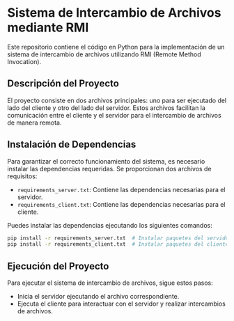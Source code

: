 # Sistema de Intercambio de Archivos mediante RMI

Este repositorio contiene el código en Python para la implementación de un sistema de intercambio de archivos utilizando RMI (Remote Method Invocation).

## Descripción del Proyecto

El proyecto consiste en dos archivos principales: uno para ser ejecutado del lado del cliente y otro del lado del servidor. Estos archivos facilitan la comunicación entre el cliente y el servidor para el intercambio de archivos de manera remota.

## Instalación de Dependencias

Para garantizar el correcto funcionamiento del sistema, es necesario instalar las dependencias requeridas. Se proporcionan dos archivos de requisitos:

- `requirements_server.txt`: Contiene las dependencias necesarias para el servidor.
- `requirements_client.txt`: Contiene las dependencias necesarias para el cliente.

Puedes instalar las dependencias ejecutando los siguientes comandos:

```bash
pip install -r requirements_server.txt  # Instalar paquetes del servidor
pip install -r requirements_client.txt  # Instalar paquetes del cliente
```

## Ejecución del Proyecto
Para ejecutar el sistema de intercambio de archivos, sigue estos pasos:

- Inicia el servidor ejecutando el archivo correspondiente.
- Ejecuta el cliente para interactuar con el servidor y realizar intercambios de archivos.
